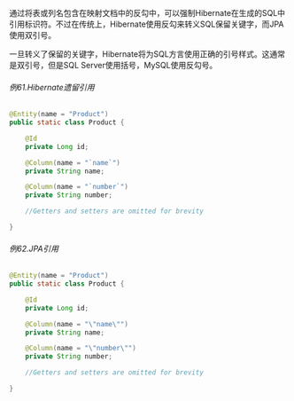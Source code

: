 通过将表或列名包含在映射文档中的反勾中，可以强制Hibernate在生成的SQL中引用标识符。不过在传统上，Hibernate使用反勾来转义SQL保留关键字，而JPA使用双引号。

一旦转义了保留的关键字，Hibernate将为SQL方言使用正确的引号样式。这通常是双引号，但是SQL Server使用括号，MySQL使用反勾号。

###### 例61.Hibernate遗留引用

```java
@Entity(name = "Product")
public static class Product {

    @Id
    private Long id;

    @Column(name = "`name`")
    private String name;

    @Column(name = "`number`")
    private String number;

    //Getters and setters are omitted for brevity

}
```

###### 例62.JPA引用

```java
@Entity(name = "Product")
public static class Product {

	@Id
	private Long id;

	@Column(name = "\"name\"")
	private String name;

	@Column(name = "\"number\"")
	private String number;

	//Getters and setters are omitted for brevity

}
```



